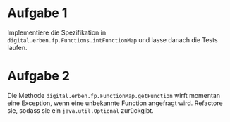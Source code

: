 # Aufgabe 1
Implementiere die Spezifikation in `digital.erben.fp.Functions.intFunctionMap` und lasse danach die Tests laufen.

# Aufgabe 2
Die Methode `digital.erben.fp.FunctionMap.getFunction` wirft momentan eine Exception, wenn eine unbekannte Function angefragt wird. Refactore sie, sodass sie ein  `java.util.Optional` zurückgibt. 